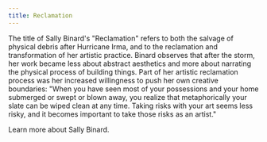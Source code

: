 ```yaml
---
title: Reclamation
---
```


The title of Sally Binard's "Reclamation" refers to both the salvage of physical debris after Hurricane Irma, and to the reclamation and transformation of her artistic practice. Binard observes that after the storm, her work became less about abstract aesthetics and more about narrating the physical process of building things. Part of her artistic reclamation process was her increased willingness to push her own creative boundaries: "When you have seen most of your possessions and your home submerged or swept or blown away, you realize that metaphorically your slate can be wiped clean at any time. Taking risks with your art seems less risky, and it becomes important to take those risks as an artist."

Learn more about Sally Binard.